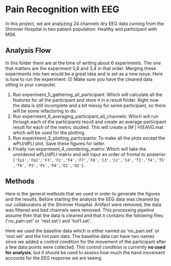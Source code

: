 # Pain Recognition with EEG
In this project, we are analyzing 24 channels dry EEG data coming from the Shrinner Hospital in two patient population: Healthy and participant with MSK.

## Analysis Flow
In this folder there are at the time of writing about 6 experiments. The one that matters are the experiment 5,6 and 3,4 in that order. Merging these experiments into two would be a great idea and is set as a new issue. Here is how to run the experiment:
0) Make sure you have the cleaned data sitting in your computer.


1) Run experiment_5_gathering_all_participant: Which will calculate all the features for all the participant and store it in a result folder. Right now the data is still incomplete and a bit messy for some participant, so there will be some refactoring to do.
2) Run experiment_6_averaging_participant_all_channels: Which will run through each of the participants result and create an average participant result for each of the metric studied. This will create a (M | H)EAVG.mat which will be used for the plotting.
3) Run experiment_3_plotting_participants: To make all the plots except the wPLI/dPLI plot. Save these figures for latter.
4) Finally run experiment_4_reordering_matrix: Which will take the unordered wPLI/dPLI matrix and will input an order of frontal to posterior `{'Fp1','Fp2','F3','Fz','F4','F7','F8','C3','Cz','C4','T3','T4','T5','T6','P3','Pz','P4','O1','O2'}`.

## Methods
Here is the general methods that we used in order to generate the figures and the results. Before starting the analysis the EEG data was cleaned by our collaborators at the Shrinner Hospital. Artifact were removed, the  data was filtered and bad channels were removed. This processing pipeline assume then that the data is cleaned and that it contains the following files: ('no_pain.set' or 'rest.set') and 'hot1.set'.

Here we used the baseline data which is either named as 'no_pain.set' or 'rest.set' and the hot pain data. The baseline data can have two names since we added a control condition for the movement of the participant after a few data points were collected. This control condition is currently **no used for analysis**, but it should be used to assess how much the hand movement accounts for the EEG response we are seeing.
